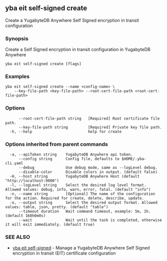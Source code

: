 ## yba eit self-signed create

Create a YugabyteDB Anywhere Self Signed encryption in transit configuration

### Synopsis

Create a Self Signed encryption in transit configuration in YugabyteDB Anywhere

```
yba eit self-signed create [flags]
```

### Examples

```
yba eit self-signed create --name <config-name> \
	--key-file-path <key-file-path> --root-cert-file-path <root-cert-file-path>
```

### Options

```
      --root-cert-file-path string   [Required] Root certificate file path.
      --key-file-path string         [Required] Private key file path.
  -h, --help                         help for create
```

### Options inherited from parent commands

```
  -a, --apiToken string    YugabyteDB Anywhere api token.
      --config string      Config file, defaults to $HOME/.yba-cli.yaml
      --debug              Use debug mode, same as --logLevel debug.
      --disable-color      Disable colors in output. (default false)
  -H, --host string        YugabyteDB Anywhere Host (default "http://localhost:9000")
  -l, --logLevel string    Select the desired log level format. Allowed values: debug, info, warn, error, fatal. (default "info")
  -n, --name string        [Optional] The name of the configuration for the action. Required for create, delete, describe, update.
  -o, --output string      Select the desired output format. Allowed values: table, json, pretty. (default "table")
      --timeout duration   Wait command timeout, example: 5m, 1h. (default 168h0m0s)
      --wait               Wait until the task is completed, otherwise it will exit immediately. (default true)
```

### SEE ALSO

* [yba eit self-signed](yba_eit_self-signed.md)	 - Manage a YugabyteDB Anywhere Self Signed encryption in transit (EIT) certificate configuration

